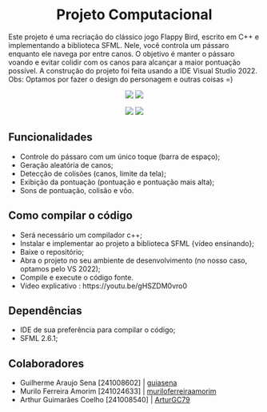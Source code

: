 <h1 align="center">Projeto Computacional</h1>
<p>Este projeto é uma recriação do clássico jogo Flappy Bird, escrito em C++ e implementando a biblioteca SFML. Nele, você controla um pássaro enquanto ele navega por entre canos. O objetivo é manter o pássaro voando e evitar colidir com os canos para alcançar a maior pontuação possível. A construção do projeto foi feita usando a IDE Visual Studio 2022.<br>Obs: Optamos por fazer o design do personagem e outras coisas =)</p>
<p align="center">
<img loading="lazy" src="http://img.shields.io/static/v1?label=STATUS&message=EM%20DESENVOLVIMENTO&color=GREEN&style=for-the-badge"/>
<img loading="lazy" src="http://img.shields.io/static/v1?label=UNIVERSIDADE&message=UNB&color=215966&style=for-the-badge"/>
</p>
<p align="center">
<img loading="lazy" src="https://img.shields.io/badge/C++%20-5E97D0"/>
<img loading="lazy" src="https://img.shields.io/badge/SFML%20-8CC84B"/>
</p>
<h2>Funcionalidades</h2>
<ul>
<li>Controle do pássaro com um único toque (barra de espaço);</li>
<li>Geração aleatória de canos;</li>
<li>Detecção de colisões (canos, limite da tela);</li>
<li>Exibição da pontuação (pontuação e pontuação mais alta);</li>
<li>Sons de pontuação, colisão e vôo.</li>
</ul>
<h2>Como compilar o código</h2>
<ul>
<li>Será necessário um compilador c++;</li>
<li>Instalar e implementar ao projeto a biblioteca SFML {vídeo ensinando};</li>
<li>Baixe o repositório;</li>
<li>Abra o projeto no seu ambiente de desenvolvimento (no nosso caso, optamos pelo VS 2022);</li>
<li>Compile e execute o código fonte.</li>
<li>Vídeo explicativo : https://youtu.be/gHSZDM0vro0</li>
</ul>
<h2>Dependências</h2>
<ul>
<li>IDE de sua preferência para compilar o código;</li>
<li>SFML 2.6.1;</li>
</ul>
<h2>Colaboradores</h2>
<ul>
<li>Guilherme Araujo Sena [241008602] | <a href="https://github.com/guiasena">guiasena</a></li>
<li>Murilo Ferreira Amorim [241024633] | <a href="https://github.com/muriloferreiraamorim">muriloferreiraamorim</a></li>
<li>Arthur Guimarães Coelho [241008540] | <a href="https://github.com/ArturGC79">ArturGC79</a></li>

</ul>

